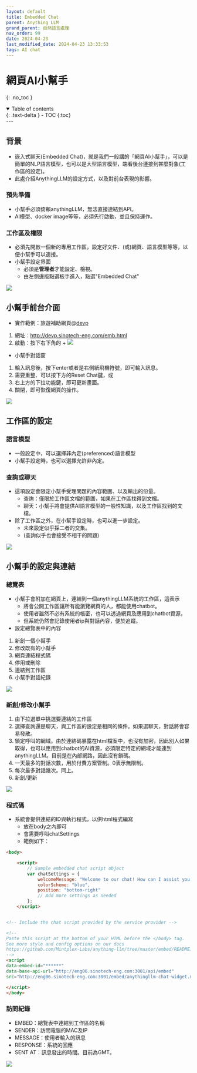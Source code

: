 ```yaml
---
layout: default
title: Embedded Chat
parent: Anything LLM
grand_parent: 自然語言處理
nav_order: 99
date: 2024-04-23
last_modified_date: 2024-04-23 13:33:53
tags: AI chat
---
```



# 網頁AI小幫手
{: .no_toc }

<details open markdown="block">
  <summary>
    Table of contents
  </summary>
  {: .text-delta }
- TOC
{:toc}
</details>
---

## 背景

- 嵌入式聊天(Embedded Chat)，就是我們一般講的「網頁AI小幫手」，可以是簡單的NLP語言模型，也可以是大型語言模型，端看後台連接到甚麼對象(工作區的設定)。
- 此處介紹AnythingLLM的設定方式，以及對前台表現的影響。

### 預先準備

- 小幫手必須倚賴anythingLLM，無法直接連結到API。
- AI模型、docker image等等，必須先行啟動，並且保持運作。

### 工作區及權限

- 必須先開啟一個新的專用工作區，設定好文件、(或)網頁、語言模型等等，以便小幫手可以連接。
- 小幫手設定界面
  - 必須是**管理者**才能設定、檢視。
  - 由左側邊版點選板手進入，點選"Embedded Chat"

![](2024-04-23-13-41-03.png)

## 小幫手前台介面

- 實作範例：旅遊補助網頁@[devp](http://devp.sinotech-eng.com/emb.html)
1. 網址：http://devp.sinotech-eng.com/emb.html
1. 啟動：按下右下角的 +
![](2024-04-23-14-32-47.png)

- 小幫手對話窗
1. 輸入訊息後，按下enter或者是右側紙飛機符號，即可輸入訊息。
2. 需要重整、可以按下方的Reset Chat鍵，或
3. 右上方的下拉功能鍵，即可更新畫面。
4. 關閉，即可恢復網頁的操作。

![](2024-04-23-14-29-57.png)

## 工作區的設定

### 語言模型

- 一般設定中，可以選擇非內定(preferenced)語言模型
- 小幫手設定時，也可以選擇允許非內定。

### 查詢或聊天

- 這項設定會限定小幫手受理問題的內容範圍、以及輸出的份量。
  - 查詢：僅限於工作區文檔的範圍，如果在工作區找得到文檔。
  - 聊天：小幫手將會提供AI語言模型的一般性知識，以及工作區找到的文檔。
- 除了工作區之外，在小幫手設定時，也可以進一步設定。
  - 未來設定似乎採二者的交集。
  - (查詢似乎也會接受不相干的問題)

![](2024-04-23-14-07-12.png)

## 小幫手的設定與連結

### 總覽表

- 小幫手會附加在網頁上，連結到一個anythingLLM系統的工作區，這表示
  - 將會公開工作區讓所有能瀏覽網頁的人，都能使用chatbot。
  - 使用者雖然不必有系統的帳密，也可以透過網頁及應用到chatbot資源，
  - 但系統仍然會記錄使用者ip與對話內容，便於追蹤。
- 設定總覽表中的內容

1. 新創一個小幫手
2. 修改既有的小幫手
3. 網頁連結程式碼
4. 停用或刪除
5. 連結到工作區
6. 小幫手對話紀錄

![](2024-04-23-14-46-55.png)

### 新創/修改小幫手

1. 由下拉選單中挑選要連結的工作區
2. 選擇查詢還是聊天，與工作區的設定是相同的條件。如果選聊天，對話將會容易發散。
3. 鎖定呼叫的網域。由於連結碼暴露在html檔案中，也沒有加密，因此別人如果取得，也可以應用到chatbot的AI資源，必須限定特定的網域才能連到anythingLLM。目前是在內部網路，因此沒有鎖碼。
4. 一天最多的對話次數，用於付費方案管制。0表示無限制。
5. 每次最多對話幾次。同上。
6. 新創/更新

![](2024-04-23-16-14-16.png)

### 程式碼

- 系統會提供連結的ID與執行程式，以供html程式編寫
  - 放在body之內即可
  - 會需要呼叫chatSettings
  - 範例如下：

```html
<body>

    <script>
        // Sample embedded chat script object
        var chatSettings = {
            welcomeMessage: "Welcome to our chat! How can I assist you today?",
            colorScheme: "blue",
            position: "bottom-right"
            // Add more settings as needed
        };
    </script>


<!-- Include the chat script provided by the service provider -->

<!--
Paste this script at the bottom of your HTML before the </body> tag.
See more style and config options on our docs
https://github.com/Mintplex-Labs/anything-llm/tree/master/embed/README.md
-->
<script
data-embed-id="******"
data-base-api-url="http://eng06.sinotech-eng.com:3001/api/embed"
src="http://eng06.sinotech-eng.com:3001/embed/anythingllm-chat-widget.min.js">

</script>
</body>
```

### 訪問紀錄

- EMBED：總覽表中連結到工作區的名稱
- SENDER：訪問電腦的MAC及IP
- MESSAGE：使用者輸入的訊息
- RESPONSE：系統的回應
- SENT AT：訊息發出的時間。目前為GMT。

![](2024-04-23-16-32-08.png)
